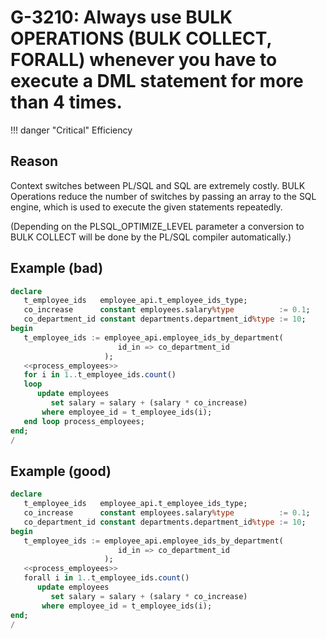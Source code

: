 # G-3210: Always use BULK OPERATIONS (BULK COLLECT, FORALL) whenever you have to execute a DML statement for more than 4 times.

!!! danger "Critical"
    Efficiency

## Reason

Context switches between PL/SQL and SQL are extremely costly. BULK Operations reduce the number of switches by passing an array to the SQL engine, which is used to execute the given statements repeatedly.

(Depending on the PLSQL_OPTIMIZE_LEVEL parameter a conversion to BULK COLLECT will be done by the PL/SQL compiler automatically.)

## Example (bad)

``` sql
declare
   t_employee_ids   employee_api.t_employee_ids_type;
   co_increase      constant employees.salary%type          := 0.1;
   co_department_id constant departments.department_id%type := 10;
begin
   t_employee_ids := employee_api.employee_ids_by_department(
                        id_in => co_department_id
                     );
   <<process_employees>>
   for i in 1..t_employee_ids.count()
   loop
      update employees
         set salary = salary + (salary * co_increase)
       where employee_id = t_employee_ids(i);
   end loop process_employees;
end;
/
```

## Example (good)

``` sql
declare
   t_employee_ids   employee_api.t_employee_ids_type;
   co_increase      constant employees.salary%type          := 0.1;
   co_department_id constant departments.department_id%type := 10;
begin
   t_employee_ids := employee_api.employee_ids_by_department(
                        id_in => co_department_id
                     );
   <<process_employees>>
   forall i in 1..t_employee_ids.count()
      update employees
         set salary = salary + (salary * co_increase)
       where employee_id = t_employee_ids(i);
end;
/
```